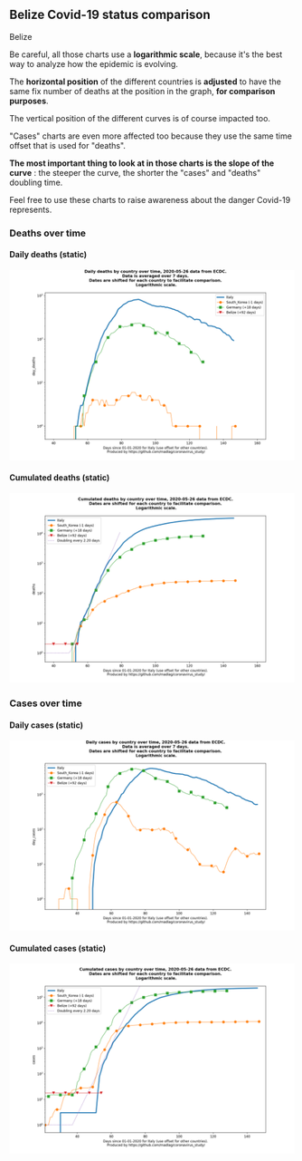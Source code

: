 ## Belize Covid-19 status comparison 

Belize



Be careful, all those charts use a **logarithmic scale**, because it's the best way to analyze how the epidemic is evolving.
 
The **horizontal position** of the different countries is **adjusted** to have the same fix number of deaths at the position in the graph, **for comparison purposes**.

The vertical position of the different curves is of course impacted too.

"Cases" charts are even more affected too because they use the same time offset that is used for "deaths".

**The most important thing to look at in those charts is the slope of the curve** : the steeper the curve, the shorter the "cases" and "deaths" doubling time.

Feel free to use these charts to raise awareness about the danger Covid-19 represents. 


 
### Deaths over time
 
#### Daily deaths (static)
![Belize covid-19 daily deaths static chart](https://raw.githubusercontent.com/madlag/coronavirus_study/master/notebooks/graphs/2020-05-26/countries/Belize/2020-05-26_Belize_day_deaths.png "Belize covid-19 day_deaths static chart")   
 
#### Cumulated deaths (static)
![Belize covid-19 cumulated deaths static chart](https://raw.githubusercontent.com/madlag/coronavirus_study/master/notebooks/graphs/2020-05-26/countries/Belize/2020-05-26_Belize_deaths.png "Belize covid-19 deaths static chart")   

 
### Cases over time
 
#### Daily cases (static)
![Belize covid-19 daily cases static chart](https://raw.githubusercontent.com/madlag/coronavirus_study/master/notebooks/graphs/2020-05-26/countries/Belize/2020-05-26_Belize_day_cases.png "Belize covid-19 day_cases static chart")   
 
#### Cumulated cases (static)
![Belize covid-19 cumulated cases static chart](https://raw.githubusercontent.com/madlag/coronavirus_study/master/notebooks/graphs/2020-05-26/countries/Belize/2020-05-26_Belize_cases.png "Belize covid-19 cases static chart")   

